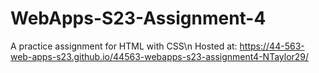 # WebApps-S23-Assignment-4
A practice assignment for HTML with CSS\n
Hosted at: https://44-563-web-apps-s23.github.io/44563-webapps-s23-assignment4-NTaylor29/
